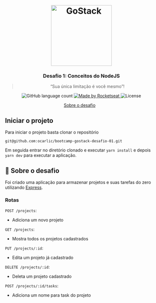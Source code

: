 <h1 align="center">
    <img alt="GoStack" src="https://rocketseat-cdn.s3-sa-east-1.amazonaws.com/bootcamp-header.png" width="200px" />
</h1>

<h3 align="center">
  Desafio 1: Conceitos do NodeJS
</h3>

<blockquote align="center">“Sua única limitação é você mesmo”!</blockquote>

<p align="center">
  <img alt="GitHub language count" src="https://img.shields.io/github/languages/count/rocketseat/bootcamp-gostack-desafio-01?color=%2304D361">

  <a href="https://rocketseat.com.br">
    <img alt="Made by Rocketseat" src="https://img.shields.io/badge/made%20by-Rocketseat-%2304D361">
  </a>

  <img alt="License" src="https://img.shields.io/badge/license-MIT-%2304D361">
</p>

<p align="center">
  <a href="#rocket-sobre-o-desafio">Sobre o desafio</a>&nbsp;&nbsp;&nbsp;
</p>

## Iniciar o projeto

Para iniciar o projeto basta clonar o repositório 

```
git@github.com:ocarlic/bootcamp-gostack-desafio-01.git
```

Em seguida entrar no diretório clonado e executar `yarn install` e depois `yarn dev` para executar a aplicação.

## :rocket: Sobre o desafio

Foi criado uma aplicação para armazenar projetos e suas tarefas do zero utilizando [Express](https://expressjs.com/pt-br/).

### Rotas

`POST /projects`: 
  - Adiciona um novo projeto

`GET /projects`: 
  - Mostra todos os projetos cadastrados

`PUT /projects/:id`: 
  - Edita um projeto já cadastrado

`DELETE /projects/:id`: 
  - Deleta um projeto cadastrado

`POST /projects/:id/tasks`: 
  - Adiciona um nome para task do projeto